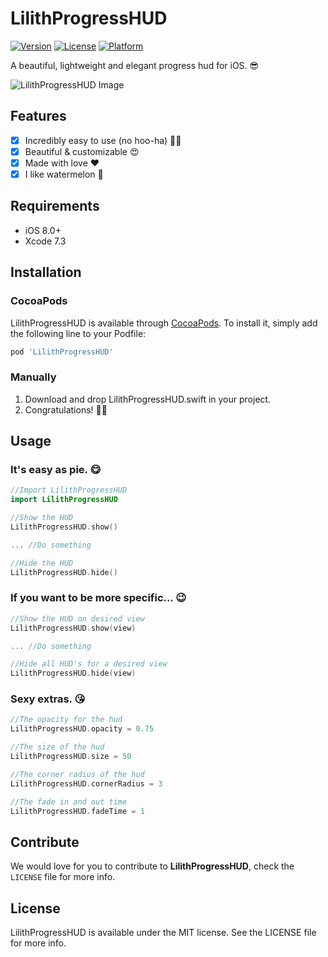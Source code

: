 # LilithProgressHUD

[![Version](https://img.shields.io/cocoapods/v/LilithProgressHUD.svg?style=flat)](http://cocoapods.org/pods/LilithProgressHUD)
[![License](https://img.shields.io/cocoapods/l/LilithProgressHUD.svg?style=flat)](http://cocoapods.org/pods/LilithProgressHUD)
[![Platform](https://img.shields.io/cocoapods/p/LilithProgressHUD.svg?style=flat)](http://cocoapods.org/pods/LilithProgressHUD)

A beautiful, lightweight and elegant progress hud for iOS. 😎

![LilithProgressHUD Image](https://s4.postimg.org/4kd6bgtsd/Simulator_Screen_Shot_16_08_2016_8_06_52_AM.png)

## Features

- [x] Incredibly easy to use (no hoo-ha) 🙌🏼
- [x] Beautiful & customizable 😍
- [x] Made with love ❤️ 
- [x] I like watermelon 🍉

## Requirements

- iOS 8.0+
- Xcode 7.3

## Installation

### CocoaPods

LilithProgressHUD is available through [CocoaPods](http://cocoapods.org). To install
it, simply add the following line to your Podfile:

```ruby
pod 'LilithProgressHUD'
```

### Manually 

1. Download and drop LilithProgressHUD.swift in your project.
2. Congratulations! 👏🏼

## Usage

### It's easy as pie. 😋 

```swift
//Import LilithProgressHUD
import LilithProgressHUD

//Show the HUD
LilithProgressHUD.show()

... //Do something

//Hide the HUD
LilithProgressHUD.hide()
```

### If you want to be more specific... 😉

```swift
//Show the HUD on desired view
LilithProgressHUD.show(view)

... //Do something

//Hide all HUD's for a desired view
LilithProgressHUD.hide(view)
```

### Sexy extras. 😘

```swift
//The opacity for the hud
LilithProgressHUD.opacity = 0.75

//The size of the hud
LilithProgressHUD.size = 50

//The corner radius of the hud
LilithProgressHUD.cornerRadius = 3

//The fade in and out time
LilithProgressHUD.fadeTime = 1
```

## Contribute

We would love for you to contribute to **LilithProgressHUD**, check the ``LICENSE`` file for more info.

## License

LilithProgressHUD is available under the MIT license. See the LICENSE file for more info.
